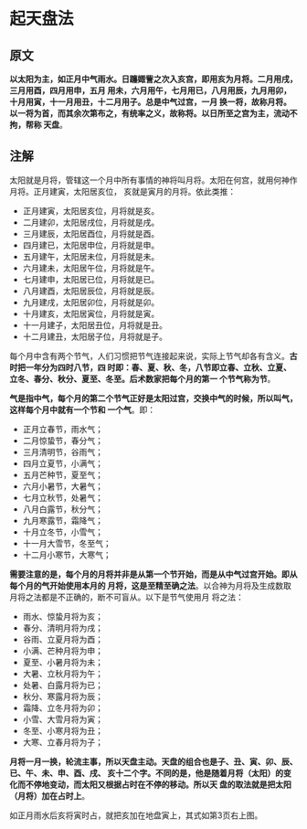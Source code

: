 起天盘法
===================================================================================
## 原文
**以太阳为主，如正月中气雨水。日躔娵訾之次入亥宫，即用亥为月将。二月用戌，三月用酉，四月用申，五月
用未，六月用午，七月用已，八月用辰，九月用卯，十月用寅，十一月用丑，十二月用子。总是中气过宫，一月
换一将，故称月将。以一将为首，而其余次第布之，有统率之义，故称将。以日所至之宫为主，流动不拘，帮称
天盘**。

## 注解
太阳就是月将，管辖这一个月中所有事情的神将叫月将。太阳在何宫，就用何神作月将。正月建寅，太阳居亥位，
亥就是寅月的月将。依此类推：
+ 正月建寅，太阳居亥位，月将就是亥。
+ 二月建卯，太阳居戌位，月将就是戌。
+ 三月建辰，太阳居酉位，月将就是酉。
+ 四月建已，太阳居申位，月将就是申。
+ 五月建午，太阳居未位，月将就是未。
+ 六月建未，太阳居午位，月将就是午。
+ 七月建申，太阳居已位，月将就是已。
+ 八月建酉，太阳居辰位，月将就是辰。
+ 九月建戌，太阳居卯位，月将就是卯。
+ 十月建亥，太阳居寅位，月将就是寅。
+ 十一月建子，太阳居丑位，月将就是丑。
+ 十二月建丑，太阳居子位，月将就是子。

每个月中含有两个节气，人们习惯把节气连接起来说，实际上节气却各有含义。**古时把一年分为四时八节，四
时即：春、夏、秋、冬，八节即立春、立秋、立夏、立冬、春分、秋分、夏至、冬至。后术数家把每个月的第一
个节气称为节**。

**气是指中气，每个月的第二个节气正好是太阳过宫，交换中气的时候，所以叫气，这样每个月中就有一个节和
一个气**。即：
+ 正月立春节，雨水气；
+ 二月惊蛰节，春分气；
+ 三月清明节，谷雨气；
+ 四月立夏节，小满气；
+ 五月芒种节，夏至气；
+ 六月小暑节，大暑气；
+ 七月立秋节，处暑气；
+ 八月白露节，秋分气；
+ 九月寒露节，霜降气；
+ 十月立冬节，小雪气；
+ 十一月大雪节，冬至气；
+ 十二月小寒节，大寒气；

**需要注意的是，每个月的月将并非是从第一个节开始，而是从中气过宫开始。即从每个月的气开始使用本月的
月将，这是至精至确之法**。以合神为月将及生成数取月将之法都是不正确的，断不可盲从。以下是节气使用月
将之法：
+ 雨水、惊蛰月将为亥；
+ 春分、清明月将为戌；
+ 谷雨、立夏月将为酉；
+ 小满、芒种月将为申；
+ 夏至、小暑月将为未；
+ 大暑、立秋月将为午；
+ 处暑、白露月将为已；
+ 秋分、寒露月将为辰；
+ 霜降、立冬月将为卯；
+ 小雪、大雪月将为寅；
+ 冬至、小寒月将为丑；
+ 大寒、立春月将为子；

**月将一月一换，轮流主事，所以天盘主动。天盘的组合也是子、丑、寅、卯、辰、已、午、未、申、酉、戌、
亥十二个字。不同的是，他是随着月将（太阳）的变化而不停地变动，而太阳又根据占时在不停的移动。所以天
盘的取法就是把太阳（月将）加在占时上**。

如正月雨水后亥将寅时占，就把亥加在地盘寅上，其式如第3页右上图。





